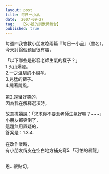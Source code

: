 ```yaml
---
layout: post
title: 每日一小品
date:  2007-09-27
tag:   【S小姐的訓獸師舞台】
published: true 
---
```

<p>每週四我會教小朋友唸兩篇『每日一小品』（書名），<br>
今天討論個題目很有趣，</p>

<p>「以下哪些是形容老師生氣的樣子？」<br>
1.火山爆發。<br>
2.一之溫馴的小綿羊。<br>
3.兇猛的獅子。<br>
4.颳著颱風。<br>
<br>
第2.還蠻好笑的，<br>
因為我在解釋選項時，</p>

<p>故意撒嬌說：「求求你不要惹老師生氣好嗎？~~~」<br>
小朋友都笑倒了，<br>
這題無用置疑的，<br>
答案是：1.3.4.<br>
<br>
在改作業時，<br>
有小朋友俏皮在空白地方補充寫5.「可怕的暴龍」</p>

<p><br>
恩...很貼切。<br>
&nbsp;</p>

